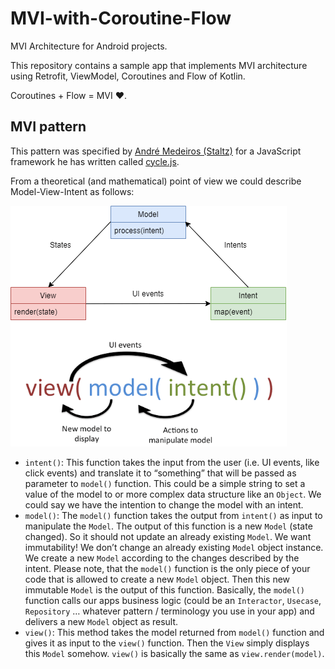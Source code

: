 # MVI-with-Coroutine-Flow
MVI Architecture for Android projects.

This repository contains a sample app that implements MVI architecture using Retrofit, ViewModel, Coroutines and Flow of Kotlin.

Coroutines + Flow = MVI :heart:. 

MVI pattern
-------------------
This pattern was specified by [André Medeiros (Staltz)](https://twitter.com/andrestaltz) for a JavaScript framework he has written called [cycle.js](https://cycle.js.org).

From a theoretical (and mathematical) point of view we could describe Model-View-Intent as follows:

![MVI](arts/mvi_diagram.png)

* `intent()`: This function takes the input from the user (i.e. UI events, like click events) and translate it to “something” that will be passed as parameter to `model()` function. This could be a simple string to set a value of the model to or more complex data structure like an `Object`. We could say we have the intention to change the model with an intent.
* `model()`: The `model()` function takes the output from `intent()` as input to manipulate the `Model`. The output of this function is a new `Model` (state changed). So it should not update an already existing `Model`. We want immutability! We don’t change an already existing `Model` object instance. We create a new `Model` according to the changes described by the intent. Please note, that the `model()` function is the only piece of your code that is allowed to create a new `Model` object. Then this new immutable `Model` is the output of this function. Basically, the `model()` function calls our apps business logic (could be an `Interactor`, `Usecase`, `Repository` … whatever pattern / terminology you use in your app) and delivers a new `Model` object as result.
* `view()`: This method takes the model returned from `model()` function and gives it as input to the `view()` function. Then the `View` simply displays this `Model` somehow. `view()` is basically the same as `view.render(model)`.
